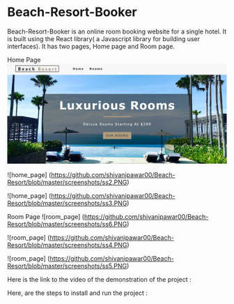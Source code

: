 # Beach-Resort-Booker
Beach-Resort-Booker is an online room booking website for a single hotel. It is built using the React library( a Javascript library for building user interfaces). It has two pages, Home page and Room page.

Home Page
<img src="https://github.com/shivanipawar00/Beach-Resort/blob/master/screenshots/ss1.PNG">

![home_page] (https://github.com/shivanipawar00/Beach-Resort/blob/master/screenshots/ss2.PNG)

![home_page] (https://github.com/shivanipawar00/Beach-Resort/blob/master/screenshots/ss3.PNG)

Room Page
![room_page] (https://github.com/shivanipawar00/Beach-Resort/blob/master/screenshots/ss6.PNG)

![room_page] (https://github.com/shivanipawar00/Beach-Resort/blob/master/screenshots/ss4.PNG)

![room_page] (https://github.com/shivanipawar00/Beach-Resort/blob/master/screenshots/ss5.PNG)


Here is the link to the video of the demonstration of the project : 

Here, are the steps to install and run the project :

